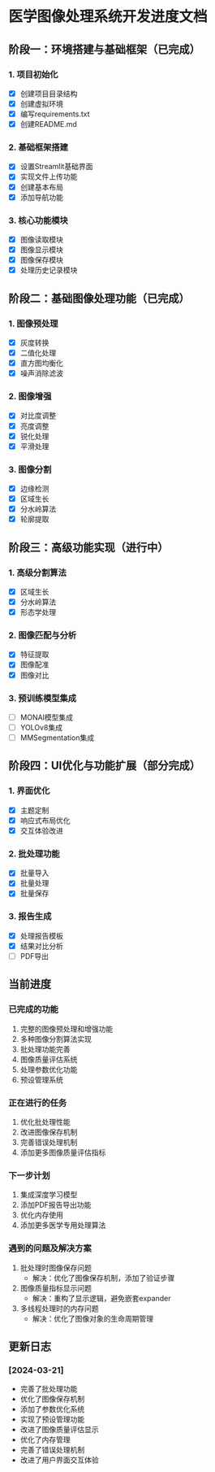 # 医学图像处理系统开发进度文档

## 阶段一：环境搭建与基础框架（已完成）

### 1. 项目初始化
- [x] 创建项目目录结构
- [x] 创建虚拟环境
- [x] 编写requirements.txt
- [x] 创建README.md

### 2. 基础框架搭建
- [x] 设置Streamlit基础界面
- [x] 实现文件上传功能
- [x] 创建基本布局
- [x] 添加导航功能

### 3. 核心功能模块
- [x] 图像读取模块
- [x] 图像显示模块
- [x] 图像保存模块
- [x] 处理历史记录模块

## 阶段二：基础图像处理功能（已完成）

### 1. 图像预处理
- [x] 灰度转换
- [x] 二值化处理
- [x] 直方图均衡化
- [x] 噪声消除滤波

### 2. 图像增强
- [x] 对比度调整
- [x] 亮度调整
- [x] 锐化处理
- [x] 平滑处理

### 3. 图像分割
- [x] 边缘检测
- [x] 区域生长
- [x] 分水岭算法
- [x] 轮廓提取

## 阶段三：高级功能实现（进行中）

### 1. 高级分割算法
- [x] 区域生长
- [x] 分水岭算法
- [x] 形态学处理

### 2. 图像匹配与分析
- [x] 特征提取
- [x] 图像配准
- [x] 图像对比

### 3. 预训练模型集成
- [ ] MONAI模型集成
- [ ] YOLOv8集成
- [ ] MMSegmentation集成

## 阶段四：UI优化与功能扩展（部分完成）

### 1. 界面优化
- [x] 主题定制
- [x] 响应式布局优化
- [x] 交互体验改进

### 2. 批处理功能
- [x] 批量导入
- [x] 批量处理
- [x] 批量保存

### 3. 报告生成
- [x] 处理报告模板
- [x] 结果对比分析
- [ ] PDF导出

## 当前进度

### 已完成的功能
1. 完整的图像预处理和增强功能
2. 多种图像分割算法实现
3. 批处理功能完善
4. 图像质量评估系统
5. 处理参数优化功能
6. 预设管理系统

### 正在进行的任务
1. 优化批处理性能
2. 改进图像保存机制
3. 完善错误处理机制
4. 添加更多图像质量评估指标

### 下一步计划
1. 集成深度学习模型
2. 添加PDF报告导出功能
3. 优化内存使用
4. 添加更多医学专用处理算法

### 遇到的问题及解决方案
1. 批处理时图像保存问题
   - 解决：优化了图像保存机制，添加了验证步骤
2. 图像质量指标显示问题
   - 解决：重构了显示逻辑，避免嵌套expander
3. 多线程处理时的内存问题
   - 解决：优化了图像对象的生命周期管理

## 更新日志

### [2024-03-21]
- 完善了批处理功能
- 优化了图像保存机制
- 添加了参数优化系统
- 实现了预设管理功能
- 改进了图像质量评估显示
- 优化了内存管理
- 完善了错误处理机制
- 改进了用户界面交互体验
